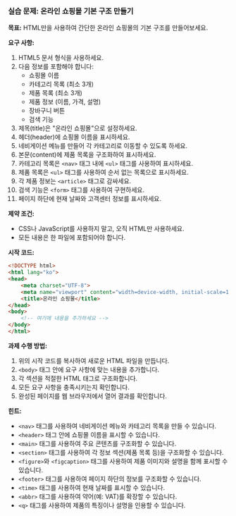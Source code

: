 ### 실습 문제: 온라인 쇼핑몰 기본 구조 만들기

**목표:**
HTML만을 사용하여 간단한 온라인 쇼핑몰의 기본 구조를 만들어보세요.

**요구 사항:**

1. HTML5 문서 형식을 사용하세요.
2. 다음 정보를 포함해야 합니다:
   - 쇼핑몰 이름
   - 카테고리 목록 (최소 3개)
   - 제품 목록 (최소 3개)
   - 제품 정보 (이름, 가격, 설명)
   - 장바구니 버튼
   - 검색 기능
3. 제목(title)은 "온라인 쇼핑몰"으로 설정하세요.
4. 헤더(header)에 쇼핑몰 이름을 표시하세요.
5. 네비게이션 메뉴를 만들어 각 카테고리로 이동할 수 있도록 하세요.
6. 본문(content)에 제품 목록을 구조화하여 표시하세요.
7. 카테고리 목록은 `<nav>` 태그 내에 `<ul>` 태그를 사용하여 표시하세요.
8. 제품 목록은 `<ul>` 태그를 사용하여 순서 없는 목록으로 표시하세요.
9. 각 제품 정보는 `<article>` 태그로 감싸세요.
10. 검색 기능은 `<form>` 태그를 사용하여 구현하세요.
11. 페이지 하단에 현재 날짜와 고객센터 정보를 표시하세요.

**제약 조건:**
- CSS나 JavaScript를 사용하지 말고, 오직 HTML만 사용하세요.
- 모든 내용은 한 파일에 포함되어야 합니다.

**시작 코드:**
```html
<!DOCTYPE html>
<html lang="ko">
<head>
    <meta charset="UTF-8">
    <meta name="viewport" content="width=device-width, initial-scale=1.0">
    <title>온라인 쇼핑몰</title>
</head>
<body>
    <!-- 여기에 내용을 추가하세요 -->
</body>
</html>
```

**과제 수행 방법:**
1. 위의 시작 코드를 복사하여 새로운 HTML 파일을 만듭니다.
2. `<body>` 태그 안에 요구 사항에 맞는 내용을 추가합니다.
3. 각 섹션을 적절한 HTML 태그로 구조화합니다.
4. 모든 요구 사항을 충족시키는지 확인합니다.
5. 완성된 페이지를 웹 브라우저에서 열어 결과를 확인합니다.

**힌트:**
- `<nav>` 태그를 사용하여 네비게이션 메뉴와 카테고리 목록을 만들 수 있습니다.
- `<header>` 태그 안에 쇼핑몰 이름을 표시할 수 있습니다.
- `<main>` 태그를 사용하여 주요 콘텐츠를 구조화할 수 있습니다.
- `<section>` 태그를 사용하여 각 정보 섹션(제품 목록 등)을 구조화할 수 있습니다.
- `<figure>`와 `<figcaption>` 태그를 사용하여 제품 이미지와 설명을 함께 표시할 수 있습니다.
- `<footer>` 태그를 사용하여 페이지 하단의 정보를 구조화할 수 있습니다.
- `<time>` 태그를 사용하여 현재 날짜를 표시할 수 있습니다.
- `<abbr>` 태그를 사용하여 약어(예: VAT)를 확장할 수 있습니다.
- `<q>` 태그를 사용하여 제품의 특징이나 설명을 인용할 수 있습니다.
